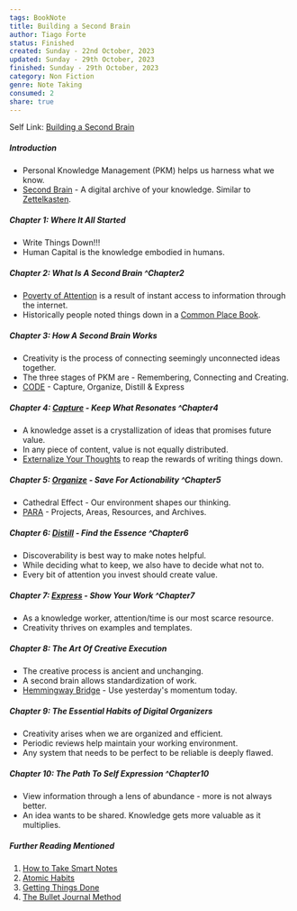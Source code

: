 ```yaml
---
tags: BookNote
title: Building a Second Brain
author: Tiago Forte
status: Finished
created: Sunday - 22nd October, 2023
updated: Sunday - 29th October, 2023
finished: Sunday - 29th October, 2023
category: Non Fiction
genre: Note Taking
consumed: 2
share: true
---
```


Self Link: [Building a Second Brain](Building%20a%20Second%20Brain.md)

##### Introduction

* Personal Knowledge Management (PKM) helps us harness what we know.
* [Second Brain](./Second%20Brain.md) - A digital archive of your knowledge. Similar to [Zettelkasten](./Zettelkasten.md).

##### Chapter 1: Where It All Started

* Write Things Down!!!
* Human Capital is the knowledge embodied in humans.

##### Chapter 2: What Is A Second Brain ^Chapter2

* [Poverty of Attention](./Poverty%20of%20Attention.md) is a result of instant access to information through the internet.
* Historically people noted things down in a [Common Place Book](./Common%20Place%20Book.md).

##### Chapter 3: How A Second Brain Works

* Creativity is the process of connecting seemingly unconnected ideas together.
* The three stages of PKM are - Remembering, Connecting and Creating.
* [CODE](./CODE.md) - Capture, Organize, Distill & Express

##### Chapter 4: [Capture](./Capture.md) - Keep What Resonates ^Chapter4

* A knowledge asset is a crystallization of ideas that promises future value.
* In any piece of content, value is not equally distributed.
* [Externalize Your Thoughts](./Externalize%20Your%20Thoughts.md) to reap the rewards of writing things down.

##### Chapter 5: [Organize](./Organize.md) - Save For Actionability ^Chapter5

* Cathedral Effect - Our environment shapes our thinking.
* [PARA](./PARA.md) - Projects, Areas, Resources, and Archives.

##### Chapter 6: [Distill](./Distill.md) - Find the Essence ^Chapter6

* Discoverability is best way to make notes helpful.
* While deciding what to keep, we also have to decide what not to.
* Every bit of attention you invest should create value.

##### Chapter 7: [Express](./Express.md) - Show Your Work ^Chapter7

* As a knowledge worker, attention/time is our most scarce resource.
* Creativity thrives on examples and templates.

##### Chapter 8: The Art Of Creative Execution

* The creative process is ancient and unchanging.
* A second brain allows standardization of work.
* [Hemmingway Bridge](./Hemmingway%20Bridge.md) - Use yesterday's momentum today.

##### Chapter 9: The Essential Habits of Digital Organizers

* Creativity arises when we are organized and efficient.
* Periodic reviews help maintain your working environment.
* Any system that needs to be perfect to be reliable is deeply flawed.

##### Chapter 10: The Path To Self Expression ^Chapter10

* View information through a lens of abundance - more is not always better.
* An idea wants to be shared. Knowledge gets more valuable as it multiplies.

##### Further Reading Mentioned

1. [How to Take Smart Notes](./How%20to%20Take%20Smart%20Notes.md)
1. [Atomic Habits](./Atomic%20Habits.md)
1. [Getting Things Done](./Getting%20Things%20Done.md)
1. [The Bullet Journal Method](./The%20Bullet%20Journal%20Method.md)
